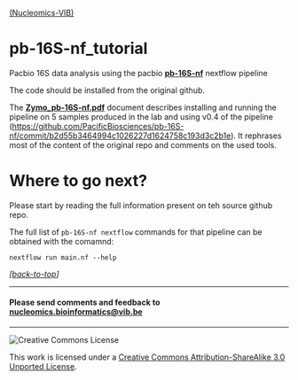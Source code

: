 [(Nucleomics-VIB)](https://github.com/Nucleomics-VIB)

# pb-16S-nf_tutorial

Pacbio 16S data analysis using the pacbio **[pb-16S-nf](https://github.com/PacificBiosciences/pb-16S-nf)** nextflow pipeline 

The code should be installed from the original github.

The **[Zymo_pb-16S-nf.pdf](https://github.com/Nucleomics-VIB/pb-16S-nf_tutorial/blob/main/Zymo_pb-16S-nf.pdf)** document describes installing and running the pipeline on 5 samples produced in the lab and using v0.4 of the pipeline (https://github.com/PacificBiosciences/pb-16S-nf/commit/b2d55b3464994c1026227d1624758c193d3c2b1e). It rephrases most of the content of the original repo and comments on the used tools.

# Where to go next?

Please start by reading the full information present on teh source github repo.

The full list of ``pb-16S-nf nextflow`` commands for that pipeline can be obtained with the comamnd:

```
nextflow run main.nf --help
```

*[[back-to-top](#top)]*  

<hr>

<h4>Please send comments and feedback to <a href="mailto:nucleomics.bioinformatics@vib.be">nucleomics.bioinformatics@vib.be</a></h4>

<hr>

![Creative Commons License](http://i.creativecommons.org/l/by-sa/3.0/88x31.png?raw=true)

This work is licensed under a [Creative Commons Attribution-ShareAlike 3.0 Unported License](http://creativecommons.org/licenses/by-sa/3.0/).
